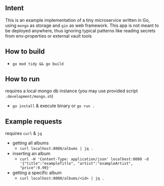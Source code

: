 ## Intent

This is an example implementation of a tiny microservice written in Go,
using `mongo` as storage and `gin` as web framework.
This app is not meant to be deployed anywhere,
thus ignoring typical patterns like reading secrets from env-properties or external vault tools

## How to build

* `go mod tidy && go build`

## How to run

requires a local mongo db instance (you may use provided script `.development/mongo.sh`)

* `go install` & execute binary or `go run .`

## Example requests

requires `curl` & `jq`

* getting all albums
  * `curl localhost:8080/albums | jq .`
* inserting an album
  * `curl -H 'Content-Type: application/json' localhost:8080 -d '{"title":"exampleTitle", "artist":"exampleArtist", "price":9.99}'`
* getting a specific album
  * `curl localhost:8080/albums/<id> | jq .`